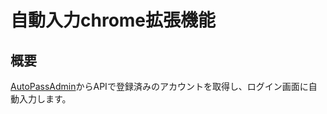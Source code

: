 # 自動入力chrome拡張機能
## 概要
[AutoPassAdmin](https://github.com/tatsuya2145/autopass-admin)からAPIで登録済みのアカウントを取得し、ログイン画面に自動入力します。
